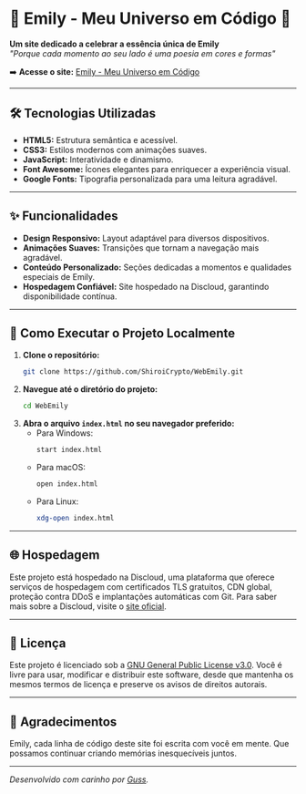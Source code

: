 # 🌸 Emily - Meu Universo em Código 💖

**Um site dedicado a celebrar a essência única de Emily**  
*"Porque cada momento ao seu lado é uma poesia em cores e formas"*

➡️ **Acesse o site:** [Emily - Meu Universo em Código](https://kiss.discloud.app)

---

## 🛠️ Tecnologias Utilizadas

- **HTML5:** Estrutura semântica e acessível.
- **CSS3:** Estilos modernos com animações suaves.
- **JavaScript:** Interatividade e dinamismo.
- **Font Awesome:** Ícones elegantes para enriquecer a experiência visual.
- **Google Fonts:** Tipografia personalizada para uma leitura agradável.

---

## ✨ Funcionalidades

- **Design Responsivo:** Layout adaptável para diversos dispositivos.
- **Animações Suaves:** Transições que tornam a navegação mais agradável.
- **Conteúdo Personalizado:** Seções dedicadas a momentos e qualidades especiais de Emily.
- **Hospedagem Confiável:** Site hospedado na Discloud, garantindo disponibilidade contínua.

---

## 🚀 Como Executar o Projeto Localmente

1. **Clone o repositório:**
    ```bash
    git clone https://github.com/ShiroiCrypto/WebEmily.git
    ```
2. **Navegue até o diretório do projeto:**
    ```bash
    cd WebEmily
    ```
3. **Abra o arquivo `index.html` no seu navegador preferido:**
    - Para Windows:
        ```bash
        start index.html
        ```
    - Para macOS:
        ```bash
        open index.html
        ```
    - Para Linux:
        ```bash
        xdg-open index.html
        ```

---

## 🌐 Hospedagem

Este projeto está hospedado na Discloud, uma plataforma que oferece serviços de hospedagem com certificados TLS gratuitos, CDN global, proteção contra DDoS e implantações automáticas com Git. Para saber mais sobre a Discloud, visite o [site oficial](https://discloud.com/).

---

## 📄 Licença

Este projeto é licenciado sob a [GNU General Public License v3.0](https://www.gnu.org/licenses/gpl-3.0.en.html). Você é livre para usar, modificar e distribuir este software, desde que mantenha os mesmos termos de licença e preserve os avisos de direitos autorais.

---

## 💌 Agradecimentos

Emily, cada linha de código deste site foi escrita com você em mente. Que possamos continuar criando memórias inesquecíveis juntos.

---

*Desenvolvido com carinho por [Guss](https://github.com/ShiroiCrypto).*
